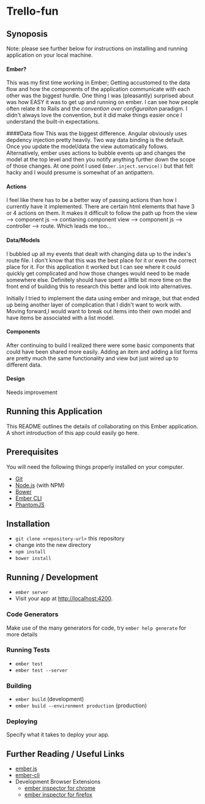 # Trello-fun

## Synoposis
Note: please see further below for instructions on installing and running application on your local machine. 

#### Ember?
This was my first time working in Ember; Getting accustomed to the data flow and how the components of the application communicate with each other was the biggest hurdle. One thing I was (pleasantly) surprised about was how EASY it was to get up and running on ember. I can see how people often relate it to Rails and the *convention over configuraiton* paradigm. I didn't always love the convention, but it did make things easier once I understand the built-in expectations. 

####Data flow
This was the biggest difference. Angular obviously uses depdency injection pretty heavily. Two way data binding is the default. Once you update the model/data the view automatically follows. Alternatively, ember uses actions to bubble events up and changes the model at the top level and then you notify anything further down the scope of those changes. At one point I used `Ember.inject.service()` but that felt hacky and I would presume is somewhat of an antipattern.


#### Actions
I feel like there has to be a better way of passing actions than how I currently have it implemented. There are certain html elements that have 3 or 4 actions on them. It makes it difficult to follow the path up from the view --> component js --> contianing component view --> component js --> controller --> route. Which leads me too...

#### Data/Models
I bubbled up all my events that dealt with changing data up to the index's route file. I don't know that this was the best place for it or even the correct place for it. For this application it worked but I can see where it could quickly get complicated and how those changes would need to be made somewhere else. Definitely should have spent a little bit more time on the front end of building this to research this better and look into alternatives.

Initially I tried to implement the data using ember and mirage, but that ended up being another layer of complication that I didn't want to work with. Moving forward,I would want to break out items into their own model and have items be associated with a list model. 


#### Components
After continuing to build I realized there were some basic components that could have been shared more easily. Adding an item and adding a list forms are pretty much the same functionality and view but just wired up to different data. 


#### Design
Needs improvement




## Running this Application
This README outlines the details of collaborating on this Ember application.
A short introduction of this app could easily go here.

## Prerequisites

You will need the following things properly installed on your computer.

* [Git](http://git-scm.com/)
* [Node.js](http://nodejs.org/) (with NPM)
* [Bower](http://bower.io/)
* [Ember CLI](http://ember-cli.com/)
* [PhantomJS](http://phantomjs.org/)

## Installation

* `git clone <repository-url>` this repository
* change into the new directory
* `npm install`
* `bower install`

## Running / Development

* `ember server`
* Visit your app at [http://localhost:4200](http://localhost:4200).

### Code Generators

Make use of the many generators for code, try `ember help generate` for more details

### Running Tests

* `ember test`
* `ember test --server`

### Building

* `ember build` (development)
* `ember build --environment production` (production)

### Deploying

Specify what it takes to deploy your app.

## Further Reading / Useful Links

* [ember.js](http://emberjs.com/)
* [ember-cli](http://ember-cli.com/)
* Development Browser Extensions
  * [ember inspector for chrome](https://chrome.google.com/webstore/detail/ember-inspector/bmdblncegkenkacieihfhpjfppoconhi)
  * [ember inspector for firefox](https://addons.mozilla.org/en-US/firefox/addon/ember-inspector/)

